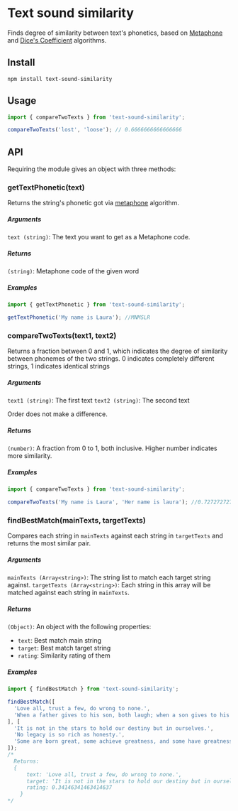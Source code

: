 # Text sound similarity

Finds degree of similarity between text's phonetics, based on [Metaphone](https://en.wikipedia.org/wiki/Metaphone) and [Dice's Coefficient](https://en.wikipedia.org/wiki/S%C3%B8rensen%E2%80%93Dice_coefficient) algorithms.

## Install

```
npm install text-sound-similarity
```

## Usage

```javascript
import { compareTwoTexts } from 'text-sound-similarity';

compareTwoTexts('lost', 'loose'); // 0.6666666666666666
```

## API

Requiring the module gives an object with three methods:

### getTextPhonetic(text)

Returns the string's phonetic got via [metaphone](https://en.wikipedia.org/wiki/Metaphone) algorithm.

##### Arguments

`text (string)`: The text you want to get as a Metaphone code.


##### Returns

`(string)`: Metaphone code of the given word

##### Examples

```javascript
import { getTextPhonetic } from 'text-sound-similarity';

getTextPhonetic('My name is Laura'); //MNMSLR
```

### compareTwoTexts(text1, text2)

Returns a fraction between 0 and 1, which indicates the degree of similarity between phonemes of the two strings. 0 indicates completely different strings, 1 indicates identical strings

##### Arguments

`text1 (string)`: The first text
`text2 (string)`: The second text

Order does not make a difference.

##### Returns

`(number)`: A fraction from 0 to 1, both inclusive. Higher number indicates more similarity.

##### Examples

```javascript
import { compareTwoTexts } from 'text-sound-similarity';

compareTwoTexts('My name is Laura', 'Her name is laura'); //0.7272727272727273
```

### findBestMatch(mainTexts, targetTexts)

Compares each string in `mainTexts` against each string in `targetTexts` and returns the most similar pair.

##### Arguments

`mainTexts (Array<string>)`: The string list to match each target string against.
`targetTexts (Array<string>)`: Each string in this array will be matched against each string in `mainTexts`.

##### Returns
`(Object)`: An object with the following properties:
 * `text`: Best match main string
 * `target`: Best match target string
 * `rating`: Similarity rating of them

##### Examples
```javascript
import { findBestMatch } from 'text-sound-similarity';

findBestMatch([
  'Love all, trust a few, do wrong to none.',
  'When a father gives to his son, both laugh; when a son gives to his father, both cry.'
], [
  'It is not in the stars to hold our destiny but in ourselves.',
  'No legacy is so rich as honesty.',
  'Some are born great, some achieve greatness, and some have greatness thrust upon them.'
]);
/*
  Returns:
  {
      text: 'Love all, trust a few, do wrong to none.',
      target: 'It is not in the stars to hold our destiny but in ourselves.',
      rating: 0.34146341463414637
    }
*/
```
